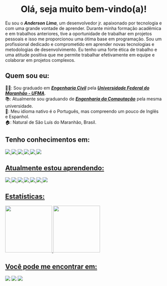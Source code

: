 <h1 align="center">Olá, seja muito bem-vindo(a)!</h1>

Eu sou o _**Anderson Lima**_, um desenvolvedor jr. apaixonado por tecnologia e com uma grande vontade de aprender. Durante minha formação acadêmica e em trabalhos anteriores, tive a oportunidade de trabalhar em projetos pessoais e isso me proporcionou uma ótima base em programação. Sou um profissional dedicado e comprometido em aprender novas tecnologias e metodologias de desenvolvimento. Eu tenho uma forte ética de trabalho e uma atitude positiva que me permite trabalhar efetivamente em equipe e colaborar em projetos complexos.


<h2>Quem sou eu:</h2>

👨‍🎓: Sou graduado em <a href="http://www.ccec.ufma.br/">_**Engenharia Civil**_</a> pela <a href="https://portalpadrao.ufma.br/site">_**Universidade Federal do Maranhão - UFMA**_</a>. <br>
📚: Atualmente sou graduando de <a href="http://www.ccec.ufma.br/">_**Engenharia da Computação**_</a> pela mesma universidade. <br>
💬: Meu idioma nativo é o Português, mas compreendo um pouco de Inglês e Espanhol. <br>
🏠: Natural de São Luís do Maranhão, Brasil. <br>


## Tenho conhecimentos em:

<a href="https://www.python.org/about/"> <img src="https://img.shields.io/badge/-Python-336EA0?style=for-the-badge&logo=python&logoColor=FFE466">
<a href="https://www.java.com/"> <img src="https://img.shields.io/badge/Java-ED8B00?style=for-the-badge&logo=kofi&logoColor=white">
<a href="https://html.com/html5/"> <img src="https://img.shields.io/badge/-HTML5-E34F26?style=for-the-badge&logo=html5&logoColor=white">
<a href="https://www.w3schools.com/Css/"> <img src="https://img.shields.io/badge/-CSS3-1572B6?style=for-the-badge&logo=css3&logoColor=white">
<a href="https://git-scm.com/about"> <img src="https://img.shields.io/badge/GIT-E44C30?style=for-the-badge&logo=git&logoColor=white">
<a href="https://www.mysql.com/"> <img src="https://img.shields.io/badge/MySQL-005C84?style=for-the-badge&logo=mysql&logoColor=white">


## Atualmente estou aprendendo:

<a href="https://www.javascript.com/"> <img src="https://img.shields.io/badge/-JavaScript-FCDC00?style=for-the-badge&logo=javascript&logoColor=black">
<a href="https://www.postgresql.org/about/"> <img src="https://img.shields.io/badge/PostgreSQL-316192?style=for-the-badge&logo=postgresql&logoColor=white">
<a href="https://www.mongodb.com/"> <img src="https://img.shields.io/badge/MongoDB-4EA94B?style=for-the-badge&logo=mongodb&logoColor=white">
<a href="https://www.figma.com/enterprise/"> <img src="https://img.shields.io/badge/Figma-white?style=for-the-badge&logo=figma">
<a href="https://www.djangoproject.com/"> <img src="https://img.shields.io/badge/Django-092E20?style=for-the-badge&logo=django&logoColor=green">
<a href="https://www.google.com"> <img src="https://img.shields.io/badge/Spring-6DB33F?style=for-the-badge&logo=spring&logoColor=white">
<a href="https://www.google.com"> <img src="https://img.shields.io/badge/Spring_Security-6DB33F?style=for-the-badge&logo=Spring-Security&logoColor=white">

## Estatísticas:

  <a href="https://github.com/olianderson">
  <img height="150em" src="https://github-readme-stats.vercel.app/api?username=olianderson&show_icons=true&theme=dracula&include_all_commits=true&count_private=true"/>
  <img height="150em" src="https://github-readme-stats.vercel.app/api/top-langs/?username=olianderson&layout=compact&langs_count=7&theme=dracula"/>
  
  
  
## Você pode me encontrar em:

  <a href="https://www.linkedin.com/in/anderson-lima-oliveira/" target="_blank"><img src="https://img.shields.io/badge/-LinkedIn-%230077B5?style=for-the-badge&logo=linkedin&logoColor=white" target="_blank"></a>
  <a href = "mailto:lima.anderson@discente.ufma.br"><img src="https://img.shields.io/badge/Gmail-D14836?style=for-the-badge&logo=gmail&logoColor=white" target="_blank"></a>
  <a href="https://instagram.com/olianderson_" target="_blank"><img src="https://img.shields.io/badge/-Instagram-%23E4405F?style=for-the-badge&logo=instagram&logoColor=white" target="_blank"></a>


